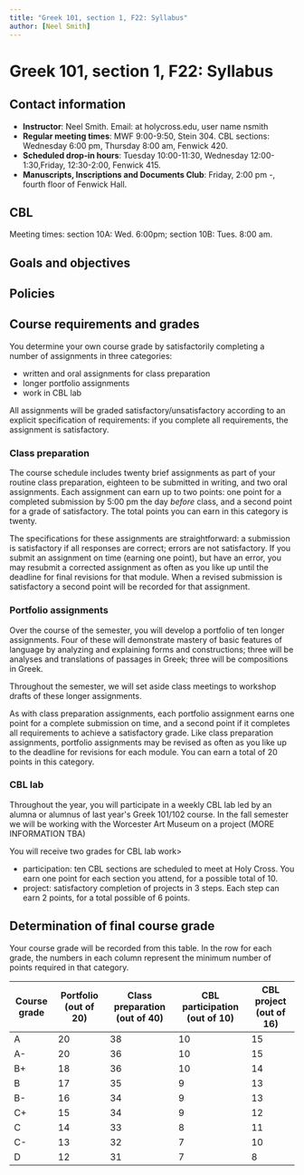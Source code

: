 ```yaml
---
title: "Greek 101, section 1, F22: Syllabus"
author: [Neel Smith]
---
```



# Greek 101, section 1, F22: Syllabus




## Contact information

  - **Instructor**: Neel Smith.  Email: at holycross.edu, user name nsmith
  - **Regular meeting times**:  MWF 9:00-9:50, Stein 304.  CBL sections: Wednesday  6:00 pm, Thursday 8:00 am, Fenwick 420.
  - **Scheduled drop-in hours**:  Tuesday 10:00-11:30, Wednesday 12:00-1:30,Friday, 12:30-2:00, Fenwick 415.
  - **Manuscripts, Inscriptions and Documents Club**:  Friday, 2:00 pm -, fourth floor of Fenwick Hall.




## CBL

Meeting times: section 10A: Wed. 6:00pm;  section 10B: Tues. 8:00 am.




## Goals and objectives




## Policies




## Course requirements and grades

You determine your own course grade by satisfactorily completing a number of assignments in three categories:

  - written and oral assignments for class preparation
  - longer portfolio assignments
  - work in CBL lab

All assignments will be graded satisfactory/unsatisfactory according to an explicit specification of requirements: if you complete all requirements, the assignment is satisfactory.

### Class preparation

The course schedule includes twenty brief assignments as part of your routine class preparation, eighteen to be submitted in writing, and two oral assignments. Each assignment can earn up to two points: one point for a completed submission by 5:00 pm the day *before* class, and a second point for a grade of satisfactory.  The total points you can earn in this category is twenty.

The specifications for these assignments are straightforward: a submission is satisfactory if all responses are correct; errors are not satisfactory. If you submit an assignment on time (earning one point), but have an error, you may resubmit a corrected assignment as often as you like up until the deadline for final revisions for that module. When a revised submission is satisfactory a second point will be recorded for that assignment.

### Portfolio assignments

Over the course of the semester, you will develop a portfolio of ten longer assignments. Four of these will demonstrate mastery of basic features of language by analyzing and explaining forms and constructions; three will be analyses and translations of passages in Greek; three  will be compositions in Greek.

Throughout the semester, we will set aside class meetings to workshop drafts of these longer assignments.

As with class preparation assignments, each portfolio assignment earns one point for a complete submission on time, and a second point if it completes all requirements to achieve a satisfactory grade.  Like class preparation assignments, portfolio assignments may be revised as often as you like up to the deadline for revisions for each module. You can earn a total of 20 points in this category.

### CBL lab

Throughout the year, you will participate in a weekly CBL lab led by an alumna or alumnus of last year's Greek 101/102 course.  In the fall semester we will be working with the Worcester Art Museum on a project (MORE INFORMATION TBA)

You will receive two grades for CBL lab work>

  - participation: ten CBL sections are scheduled to meet at Holy Cross.  You earn one point for each section you attend, for a possible total of 10.
  - project: satisfactory completion of projects in 3 steps. Each step can earn 2 points, for a total possible of 6 points.

## Determination of final course grade

Your course grade will be recorded from this table.  In the row for each grade, the numbers in each column represent the minimum number of points required in that category.

| Course grade | Portfolio (out of 20) | Class preparation (out of 40) | CBL participation (out of 10) | CBL project (out of 16) |
| --- | --- | --- | --- | ---
| A | 20 | 38 |  10 | 15 |
| A- | 20 | 36 |  10 | 15 |
| B+ | 18 | 36 |  10 | 14 |
| B | 17 | 35 |  9 | 13 |
| B- | 16 | 34 |  9 | 13 |
| C+ | 15 | 34 |  9 | 12 |
| C | 14 | 33 |  8 | 11 |
| C- | 13 | 32 |  7 | 10 |
| D | 12 | 31 |  7 | 8 |
